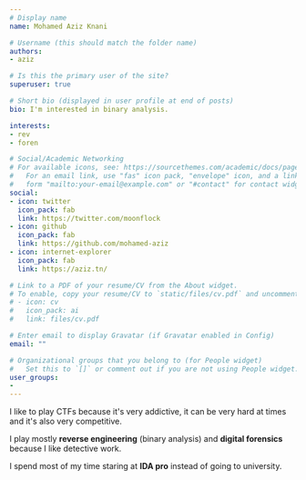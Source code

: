 ```yaml
---
# Display name
name: Mohamed Aziz Knani

# Username (this should match the folder name)
authors:
- aziz

# Is this the primary user of the site?
superuser: true

# Short bio (displayed in user profile at end of posts)
bio: I'm interested in binary analysis.

interests:
- rev
- foren

# Social/Academic Networking
# For available icons, see: https://sourcethemes.com/academic/docs/page-builder/#icons
#   For an email link, use "fas" icon pack, "envelope" icon, and a link in the
#   form "mailto:your-email@example.com" or "#contact" for contact widget.
social:
- icon: twitter
  icon_pack: fab
  link: https://twitter.com/moonflock
- icon: github
  icon_pack: fab
  link: https://github.com/mohamed-aziz
- icon: internet-explorer
  icon_pack: fab
  link: https://aziz.tn/

# Link to a PDF of your resume/CV from the About widget.
# To enable, copy your resume/CV to `static/files/cv.pdf` and uncomment the lines below.
# - icon: cv
#   icon_pack: ai
#   link: files/cv.pdf

# Enter email to display Gravatar (if Gravatar enabled in Config)
email: ""

# Organizational groups that you belong to (for People widget)
#   Set this to `[]` or comment out if you are not using People widget.
user_groups:
-
---
```


I like to play CTFs because it's very addictive, it can be very hard at times and it's also very competitive.

I play mostly **reverse engineering** (binary analysis) and **digital forensics** because I like detective work.

I spend most of my time staring at **IDA pro** instead of going to university.
